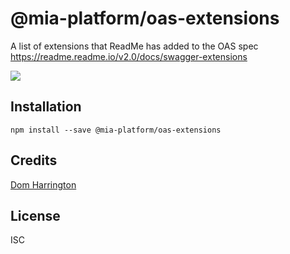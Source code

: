 # @mia-platform/oas-extensions

A list of extensions that ReadMe has added to the OAS spec https://readme.readme.io/v2.0/docs/swagger-extensions

[![](https://d3vv6lp55qjaqc.cloudfront.net/items/1M3C3j0I0s0j3T362344/Untitled-2.png)](https://readme.io)

## Installation

```
npm install --save @mia-platform/oas-extensions
```

## Credits
[Dom Harrington](https://github.com/domharrington/)

## License

ISC
